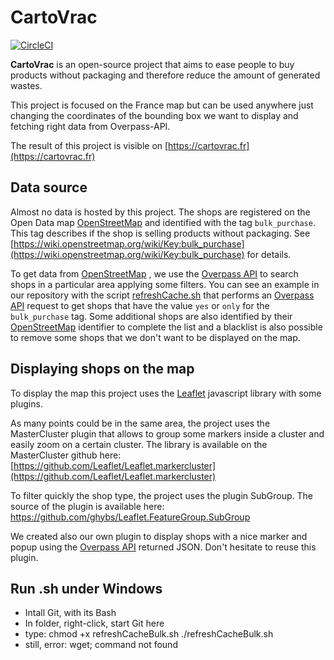 # CartoVrac

[![CircleCI](https://circleci.com/gh/vivreanantes/cartovrac.svg?style=svg)](https://circleci.com/gh/vivreanantes/cartovrac)

**CartoVrac** is an open-source project that aims to ease people to buy products without packaging and therefore reduce the amount of generated wastes.

This project is focused on the France map but can be used anywhere just changing the coordinates of the bounding box we want to display and fetching right data from Overpass-API.

The result of this project is visible on [https://cartovrac.fr](https://cartovrac.fr)

## Data source
Almost no data is hosted by this project. The shops are registered on the Open Data map [OpenStreetMap](https://openstreetmap.org) and identified with the tag `bulk_purchase`. This tag describes if the shop is selling products without packaging. See [https://wiki.openstreetmap.org/wiki/Key:bulk_purchase](https://wiki.openstreetmap.org/wiki/Key:bulk_purchase) for details.

To get data from [OpenStreetMap](http://openstreetmap.org) , we use the [Overpass API](https://wiki.openstreetmap.org/wiki/Overpass_API) to search shops in a particular area applying some filters. You can see an example in our repository with the script [refreshCache.sh](https://github.com/vivreanantes/cartovrac/blob/master/refreshCache.sh) that performs an [Overpass API](https://wiki.openstreetmap.org/wiki/Overpass_API) request to get shops that have the value `yes` or `only` for the `bulk_purchase` tag. Some additional shops are also identified by their [OpenStreetMap](http://openstreetmap.org) identifier to complete the list and a blacklist is also possible to remove some shops that we don't want to be displayed on the map.

## Displaying shops on the map
To display the map this project uses the [Leaflet](http://leafletjs.com/) javascript library with some plugins. 

As many points could be in the same area, the project uses the MasterCluster plugin that allows to group some markers inside a cluster and easily zoom on a certain cluster. The library is available on the MasterCluster github here: [https://github.com/Leaflet/Leaflet.markercluster](https://github.com/Leaflet/Leaflet.markercluster)

To filter quickly the shop type, the project uses the plugin SubGroup. The source of the plugin is available here: https://github.com/ghybs/Leaflet.FeatureGroup.SubGroup

We created also our own plugin to display shops with a nice marker and popup using the [Overpass API](https://wiki.openstreetmap.org/wiki/Overpass_API) returned JSON. Don't hesitate to reuse this plugin.


## Run .sh under Windows
- Intall Git, with its Bash
- In folder, right-click, start Git here
- type:
chmod +x refreshCacheBulk.sh
./refreshCacheBulk.sh
- still, error: wget; command not found

